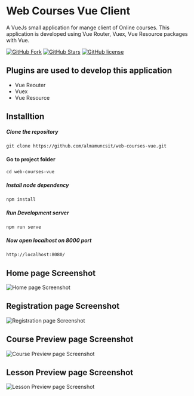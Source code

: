 # Web Courses Vue Client

A VueJs small application for mange client of Online courses. This application is developed using Vue Router, Vuex, Vue Resource packages with Vue.  

[![GitHub Fork](https://img.shields.io/github/forks/almamuncsit/web-courses-vue.svg)](https://github.com/almamuncsit/web-courses-vue)
[![GitHub Stars](https://img.shields.io/github/stars/almamuncsit/web-courses-vue.svg)](https://github.com/almamuncsit/web-courses-vue/stargazers)
[![GitHub license](https://img.shields.io/github/license/almamuncsit/web-courses-vue.svg)](https://github.com/almamuncsit/web-courses-vue/master/LICENSE)

## Plugins are used to develop this application

* Vue Reouter
* Vuex
* Vue Resource

## Installtion 

##### Clone the repository

```
git clone https://github.com/almamuncsit/web-courses-vue.git
```

#### Go to project folder

```
cd web-courses-vue
```

##### Install node dependency

```
npm install 
```

##### Run Development server

``` 
npm run serve
```

##### Now open localhost on 8000 port

``` 
http://localhost:8080/
```

## Home page Screenshot

![Home page Screenshot](https://github.com/almamuncsit/web-courses-vue/blob/master/src/assets/screenshot/home.jpg "Home page Screenshot")

## Registration page Screenshot

![Registration page Screenshot](https://github.com/almamuncsit/web-courses-vue/blob/master/src/assets/screenshot/registration.jpg "Registration page Screenshot")

## Course Preview page Screenshot

![Course Preview page Screenshot](https://github.com/almamuncsit/web-courses-vue/blob/master/src/assets/screenshot/course.png "Course Preview page Screenshot")

## Lesson Preview page Screenshot

![Lesson Preview page Screenshot](https://github.com/almamuncsit/web-courses-vue/blob/master/src/assets/screenshot/lesson.png "Lesson Preview page Screenshot")
